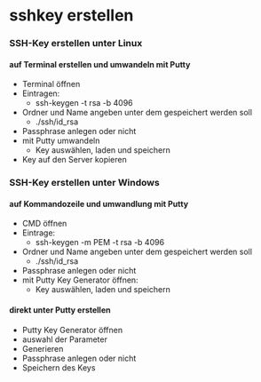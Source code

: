 # sshkey erstellen

### SSH-Key erstellen unter Linux
#### auf Terminal erstellen und umwandeln mit Putty
* Terminal öffnen
* Eintragen:
	* ssh-keygen -t rsa -b 4096
* Ordner und Name angeben unter dem gespeichert werden soll
	* ./ssh/id_rsa
* Passphrase anlegen oder nicht
* mit Putty umwandeln
	* Key auswählen, laden und speichern
* Key auf den Server kopieren

### SSH-Key erstellen unter Windows
#### auf Kommandozeile und umwandlung mit Putty
* CMD öffnen
* Eintrage:
	* ssh-keygen -m PEM -t rsa -b 4096
* Ordner und Name angeben unter dem gespeichert werden soll
	* ./ssh/id_rsa
* Passphrase anlegen oder nicht
* mit Putty Key Generator öffnen:
	* Key auswählen, laden und speichern

#### direkt unter Putty erstellen

* Putty Key Generator öffnen
* auswahl der Parameter
* Generieren
* Passphrase anlegen oder nicht
* Speichern des Keys
